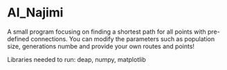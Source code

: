 # AI_Najimi
A small program focusing on finding a shortest path for all points with pre-defined connections. You can modify the parameters such as population size, generations numbe and provide your own routes and points!

Libraries needed to run: deap, numpy, matplotlib
